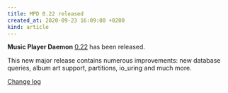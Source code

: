 ```yaml
---
title: MPD 0.22 released
created_at: 2020-09-23 16:09:00 +0200
kind: article
---
```


**Music Player Daemon**
[0.22](http://www.musicpd.org/download/mpd/0.22/mpd-0.22.tar.xz) has
been released.

This new major release contains numerous improvements: new database
queries, album art support, partitions, io_uring and much more.

[Change log](https://raw.githubusercontent.com/MusicPlayerDaemon/MPD/v0.22/NEWS)
